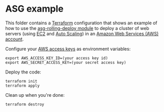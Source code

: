 # ASG example

This folder contains a [Terraform](https://www.terraform.io/) configuration that shows an example of how to 
use the [asg-rolling-deploy module](../../modules/cluster/asg-rolling-deploy) to deploy a cluster of web servers 
(using [EC2](https://aws.amazon.com/ec2/) and [Auto Scaling](https://aws.amazon.com/autoscaling/)) in an 
[Amazon Web Services (AWS) account](http://aws.amazon.com/). 

Configure your [AWS access 
keys](http://docs.aws.amazon.com/general/latest/gr/aws-sec-cred-types.html#access-keys-and-secret-access-keys) as 
environment variables:

```
export AWS_ACCESS_KEY_ID=(your access key id)
export AWS_SECRET_ACCESS_KEY=(your secret access key)
```

Deploy the code:

```
terraform init
terraform apply
```

Clean up when you're done:

```
terraform destroy
```

